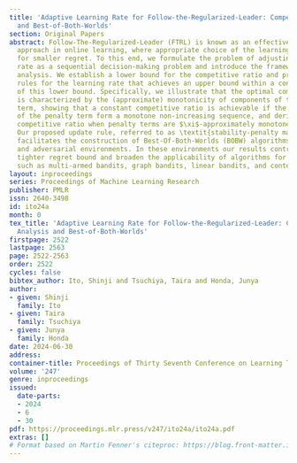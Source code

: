 ```yaml
---
title: 'Adaptive Learning Rate for Follow-the-Regularized-Leader: Competitive Analysis
  and Best-of-Both-Worlds'
section: Original Papers
abstract: Follow-The-Regularized-Leader (FTRL) is known as an effective and versatile
  approach in online learning, where appropriate choice of the learning rate is crucial
  for smaller regret. To this end, we formulate the problem of adjusting FTRL’s learning
  rate as a sequential decision-making problem and introduce the framework of competitive
  analysis. We establish a lower bound for the competitive ratio and propose update
  rules for the learning rate that achieves an upper bound within a constant factor
  of this lower bound. Specifically, we illustrate that the optimal competitive ratio
  is characterized by the (approximate) monotonicity of components of the penalty
  term, showing that a constant competitive ratio is achievable if the components
  of the penalty term form a monotone non-increasing sequence, and derive a tight
  competitive ratio when penalty terms are $\xi$-approximately monotone non-increasing.
  Our proposed update rule, referred to as \textit{stability-penalty matching}, also
  facilitates the construction of Best-Of-Both-Worlds (BOBW) algorithms for stochastic
  and adversarial environments. In these environments our results contribute to achieving
  tighter regret bound and broaden the applicability of algorithms for various settings
  such as multi-armed bandits, graph bandits, linear bandits, and contextual bandits.
layout: inproceedings
series: Proceedings of Machine Learning Research
publisher: PMLR
issn: 2640-3498
id: ito24a
month: 0
tex_title: 'Adaptive Learning Rate for Follow-the-Regularized-Leader: Competitive
  Analysis and Best-of-Both-Worlds'
firstpage: 2522
lastpage: 2563
page: 2522-2563
order: 2522
cycles: false
bibtex_author: Ito, Shinji and Tsuchiya, Taira and Honda, Junya
author:
- given: Shinji
  family: Ito
- given: Taira
  family: Tsuchiya
- given: Junya
  family: Honda
date: 2024-06-30
address:
container-title: Proceedings of Thirty Seventh Conference on Learning Theory
volume: '247'
genre: inproceedings
issued:
  date-parts:
  - 2024
  - 6
  - 30
pdf: https://proceedings.mlr.press/v247/ito24a/ito24a.pdf
extras: []
# Format based on Martin Fenner's citeproc: https://blog.front-matter.io/posts/citeproc-yaml-for-bibliographies/
---
```

